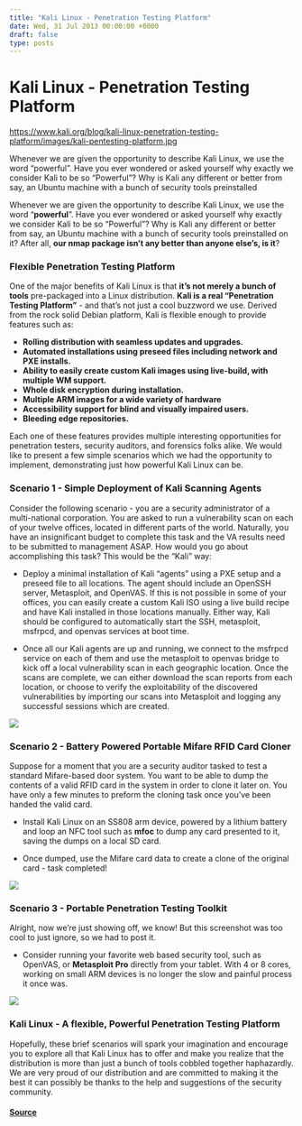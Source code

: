 ```yaml
---
title: "Kali Linux - Penetration Testing Platform"
date: Wed, 31 Jul 2013 00:00:00 +0000
draft: false
type: posts
---
```

# Kali Linux - Penetration Testing Platform

https://www.kali.org/blog/kali-linux-penetration-testing-platform/images/kali-pentesting-platform.jpg



Whenever we are given the opportunity to describe Kali Linux, we use the word &ldquo;powerful&rdquo;. Have you ever wondered or asked yourself why exactly we consider Kali to be so &ldquo;Powerful&rdquo;? Why is Kali any different or better from say, an Ubuntu machine with a bunch of security tools preinstalled

Whenever we are given the opportunity to describe Kali Linux, we use the word “**powerful**”. Have you ever wondered or asked yourself why exactly we consider Kali to be so “Powerful”? Why is Kali any different or better from say, an Ubuntu machine with a bunch of security tools preinstalled on it? After all, **our nmap package isn’t any better than anyone else’s, is it**?

### Flexible Penetration Testing Platform

One of the major benefits of Kali Linux is that **it’s not merely a bunch of tools** pre-packaged into a Linux distribution. **Kali is a real “Penetration Testing Platform”** - and that’s not just a cool buzzword we use. Derived from the rock solid Debian platform, Kali is flexible enough to provide features such as:

-   ****Rolling distribution with seamless updates and upgrades.****
-   ****Automated installations using preseed files including network and PXE installs.****
-   ****Ability to easily create custom Kali images using live-build, with multiple WM support.****
-   ****Whole disk encryption during installation.****
-   ****Multiple ARM images for a wide variety of hardware****
-   ****Accessibility support for blind and visually impaired users.****
-   ****Bleeding edge repositories.****

Each one of these features provides multiple interesting opportunities for penetration testers, security auditors, and forensics folks alike. We would like to present a few simple scenarios which we had the opportunity to implement, demonstrating just how powerful Kali Linux can be.

### Scenario 1 - Simple Deployment of Kali Scanning Agents

Consider the following scenario - you are a security administrator of a multi-national corporation. You are asked to run a vulnerability scan on each of your twelve offices, located in different parts of the world. Naturally, you have an insignificant budget to complete this task and the VA results need to be submitted to management ASAP. How would you go about accomplishing this task? This would be the “Kali” way:

-   Deploy a minimal installation of Kali “agents” using a PXE setup and a preseed file to all locations. The agent should include an OpenSSH server, Metasploit, and OpenVAS. If this is not possible in some of your offices, you can easily create a custom Kali ISO using a live build recipe and have Kali installed in those locations manually. Either way, Kali should be configured to automatically start the SSH, metasploit, msfrpcd, and openvas services at boot time.
    
-   Once all our Kali agents are up and running, we connect to the msfrpcd service on each of them and use the metasploit to openvas bridge to kick off a local vulnerability scan in each geographic location. Once the scans are complete, we can either download the scan reports from each location, or choose to verify the exploitability of the discovered vulnerabilities by importing our scans into Metasploit and logging any successful sessions which are created.
    

[![](https://www.kali.org/blog/kali-linux-penetration-testing-platform/images/multiple-scans.png)](https://www.kali.org/blog/kali-linux-penetration-testing-platform/images/multiple-scans.png)

### Scenario 2 - Battery Powered Portable Mifare RFID Card Cloner

Suppose for a moment that you are a security auditor tasked to test a standard Mifare-based door system. You want to be able to dump the contents of a valid RFID card in the system in order to clone it later on. You have only a few minutes to preform the cloning task once you’ve been handed the valid card.

-   Install Kali Linux on an SS808 arm device, powered by a lithium battery and loop an NFC tool such as **mfoc** to dump any card presented to it, saving the dumps on a local SD card.
    
-   Once dumped, use the Mifare card data to create a clone of the original card - task completed!
    

[![](https://www.kali.org/blog/kali-linux-penetration-testing-platform/images/nfc-rig-kali1.png)](https://www.kali.org/blog/kali-linux-penetration-testing-platform/images/nfc-rig-kali1.png)

### Scenario 3 - Portable Penetration Testing Toolkit

Alright, now we’re just showing off, we know! But this screenshot was too cool to just ignore, so we had to post it.

-   Consider running your favorite web based security tool, such as OpenVAS, or **Metasploit Pro** directly from your tablet. With 4 or 8 cores, working on small ARM devices is no longer the slow and painful process it once was.

[![](https://www.kali.org/blog/kali-linux-penetration-testing-platform/images/msfpro2.png)](https://www.kali.org/blog/kali-linux-penetration-testing-platform/images/msfpro2.png)

### Kali Linux - A flexible, Powerful Penetration Testing Platform

Hopefully, these brief scenarios will spark your imagination and encourage you to explore all that Kali Linux has to offer and make you realize that the distribution is more than just a bunch of tools cobbled together haphazardly. We are very proud of our distribution and are committed to making it the best it can possibly be thanks to the help and suggestions of the security community.

#### [Source](https://www.kali.org/blog/kali-linux-penetration-testing-platform/)

